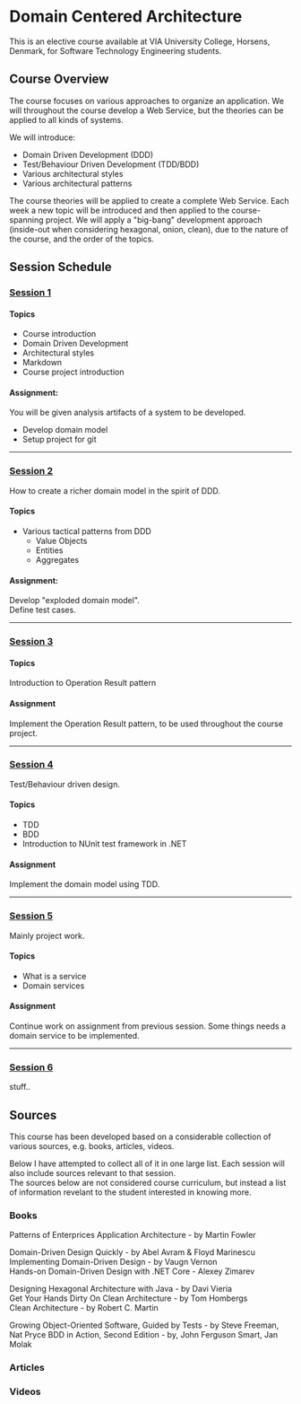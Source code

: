# Domain Centered Architecture

This is an elective course available at VIA University College, Horsens, Denmark, for Software Technology Engineering students.

## Course Overview
The course focuses on various approaches to organize an application. We will throughout the course develop a Web Service, but the theories can be applied to all kinds of systems.

We will introduce:
* Domain Driven Development (DDD)
* Test/Behaviour Driven Development (TDD/BDD)
* Various architectural styles
* Various architectural patterns

The course theories will be applied to create a complete Web Service. Each week a new topic will be introduced and then applied to the course-spanning project. We will apply a "big-bang" development approach (inside-out when considering hexagonal, onion, clean), due to the nature of the course, and the order of the topics.


## Session Schedule

### [Session 1](Session1/Session%201%20overview.md)

#### Topics
* Course introduction
* Domain Driven Development
* Architectural styles
* Markdown
* Course project introduction

#### Assignment:
You will be given analysis artifacts of a system to be developed.
* Develop domain model
* Setup project for git

<hr/>

### [Session 2]()

How to create a richer domain model in the spirit of DDD.

#### Topics
* Various tactical patterns from DDD
    * Value Objects
    * Entities
    * Aggregates

#### Assignment:
Develop "exploded domain model".\
Define test cases.

<hr/>

### [Session 3]()

#### Topics
Introduction to Operation Result pattern

#### Assignment
Implement the Operation Result pattern, to be used throughout the course project.

<hr/>

### [Session 4]()
Test/Behaviour driven design.

#### Topics
* TDD
* BDD
* Introduction to NUnit test framework in .NET

#### Assignment
Implement the domain model using TDD.

<hr/>

### [Session 5]()
Mainly project work.

#### Topics
* What is a service
* Domain services

#### Assignment
Continue work on assignment from previous session. Some things needs a domain service to be implemented.

<hr/>

### [Session 6]()
stuff..

## Sources
This course has been developed based on a considerable collection of various sources, e.g. books, articles, videos.


Below I have attempted to collect all of it in one large list. Each session will also include sources relevant to that session.\
The sources below are not considered course curriculum, but instead a list of information revelant to the student interested in knowing more.


### Books
Patterns of Enterprices Application Architecture - by Martin Fowler

Domain-Driven Design Quickly - by Abel Avram & Floyd Marinescu\
Implementing Domain-Driven Design - by Vaugn Vernon\
Hands-on Domain-Driven Design with .NET Core - Alexey Zimarev

Designing Hexagonal Architecture with Java - by Davi Vieria\
Get Your Hands Dirty On Clean Architecture - by Tom Hombergs\
Clean Architecture - by Robert C. Martin

Growing Object-Oriented Software, Guided by Tests - by Steve Freeman, Nat Pryce
BDD in Action, Second Edition - by, John Ferguson Smart, Jan Molak

### Articles


### Videos
